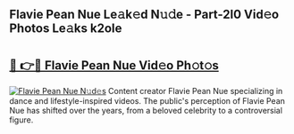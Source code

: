 ## Flavie Pean Nue Le𝚊k𝚎d N𝚞𝚍e - Part-2l0 Vid𝚎o Photos Le𝚊ks k2oIe

# <h2><a href="http://fb19psc.evod.top/?m=Flavie+Pean+Nue">🔗 👉🔴 Flavie Pean Nue Vid𝚎o Ph𝚘t𝚘s</a></h2>

[![Flavie Pean Nue N𝚞d𝚎s](https://i.imgur.com/8V9OHl7.gif)](http://fb19psc.evod.top/?m=Flavie+Pean+Nue)
Content creator Flavie Pean Nue specializing in dance and lifestyle-inspired videos. The public's perception of Flavie Pean Nue has shifted over the years, from a beloved celebrity to a controversial figure. 
